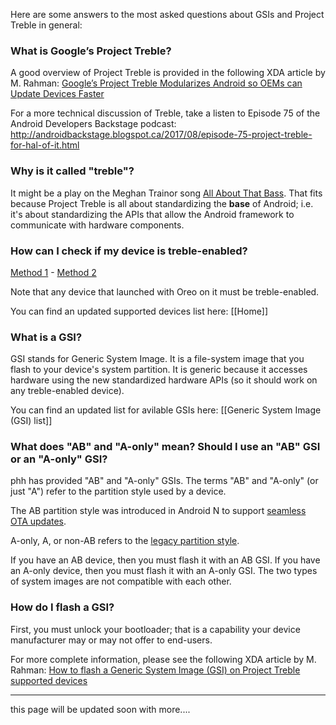 Here are some answers to the most asked questions about GSIs and Project Treble in general:

### What is Google’s Project Treble?

A good overview of Project Treble is provided in the following XDA article by M. Rahman:
[Google’s Project Treble Modularizes Android so OEMs can Update Devices Faster](https://www.xda-developers.com/googles-project-treble-modularize-android-so-oems-can-update-devices-faster/)

For a more technical discussion of Treble, take a listen to Episode 75 of the Android Developers Backstage podcast: http://androidbackstage.blogspot.ca/2017/08/episode-75-project-treble-for-hal-of-it.html

### Why is it called "treble"?

It might be a play on the Meghan Trainor song [All About That Bass](https://youtu.be/7PCkvCPvDXk). That fits because Project Treble is all about standardizing the **base** of Android; i.e. it's about standardizing the APIs that allow the Android framework to communicate with hardware components.

### How can I check if my device is treble-enabled?<br/>

[Method 1](https://play.google.com/store/apps/details?id=com.kevintresuelo.treble) - [Method 2](https://www.xda-developers.com/project-treble-android-oreo/)

Note that any device that launched with Oreo on it must be treble-enabled.

You can find an updated supported devices list here: [[Home]]

### What is a GSI?

GSI stands for Generic System Image.  It is a file-system image that you flash to your device's system partition.  It is generic because it accesses hardware using the new standardized hardware APIs (so it should work on any treble-enabled device).

You can find an updated list for avilable GSIs here: [[Generic System Image (GSI) list]]

### What does "AB" and "A-only" mean? Should I use an "AB" GSI or an "A-only" GSI?

phh has provided "AB" and "A-only" GSIs.  The terms "AB" and "A-only" (or just "A") refer to the partition style used by a device.

The AB partition style was introduced in Android N to support [seamless OTA updates](https://source.android.com/devices/tech/ota/ab/).

A-only, A, or non-AB refers to the [legacy partition style](https://source.android.com/devices/tech/ota/nonab/).

If you have an AB device, then you must flash it with an AB GSI.  If you have an A-only device, then you must flash it with an A-only GSI.  The two types of system images are not compatible with each other.

### How do I flash a GSI?

First, you must unlock your bootloader; that is a capability your device manufacturer may or may not offer to end-users.

For more complete information, please see the following XDA article by M. Rahman:
[How to flash a Generic System Image (GSI) on Project Treble supported devices](https://www.xda-developers.com/flash-generic-system-image-project-treble-device/)

***

this page will be updated soon with more....